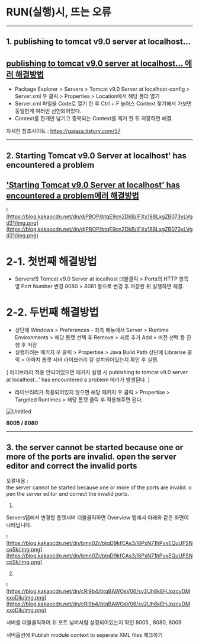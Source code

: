 # RUN(실행)시, 뜨는 오류

---

## 1. publishing to tomcat v9.0 server at localhost...

## [publishing to tomcat v9.0 server at localhost... 에러 해결방법](https://dlagusgh1.tistory.com/316)

- Package Explorer > Servers > Tomcat v9.0 Server at localhost-config > Server.xml 우 클릭 > Properties > Location에서 해당 폴더 열기
- Server.xml 파일을 Code로 열기 한 후 Ctrl + F 눌러스 Context 찾기해서 가보면 동일한게 여러번 선언되어있다.
- Context를 한개만 남기고 중복되는 Context를 제거 한 뒤 저장하면 해결.

자세한 참조사이트 : https://gajaza.tistory.com/57

---

## 2. Starting Tomcat v9.0 Server at localhost' has encountered a problem

## ['Starting Tomcat v9.0 Server at localhost' has encountered a problem에러 해결방법](https://dlagusgh1.tistory.com/316)

![https://blog.kakaocdn.net/dn/djPBOP/btqE9cn2DkB/IFXx188LxgZB073yLVgd31/img.png](https://blog.kakaocdn.net/dn/djPBOP/btqE9cn2DkB/IFXx188LxgZB073yLVgd31/img.png)

# 2-1. 첫번째 해결방법

- Servers의 Tomcat v9.0 Server at localhost 더블클릭 > Ports의 HTTP 항목 옆 Port Number 변경 8080 > 8081 등으로 변경 후 저장한 뒤 실행하면 해결.

# 2-2. 두번째 해결방법

- 상단에 Windows > Preferences - 좌측 메뉴에서 Server > Runtime Environments > 해당 톰캣 선택 후 Remove > 새로 추가 Add > 버전 선택 등 진행 후 저장
- 실행하려는 패키지 우 클릭 > Propertise > Java Build Path 상단에 Librarise 클릭 > 아파치 톰캣 서버 라이브러리 잘 설치되어있는지 확인 후 실행.

( 라이브러리 적용 안되어있으면 패키지 실행 시 publishing to tomcat v9.0 server at localhost...' has encountered a problem 에러가 발생된다. )

- 라이브러리가 적용되어있지 않으면 해당 패키지 우 클릭 > Propertise > Targeted Runtimes > 해당 톰캣 클릭 후 적용해주면 된다.

![Untitled](https://user-images.githubusercontent.com/80089860/159405492-6bba7b6b-0315-453f-aab4-893f5c7fe14c.png)

**8005 / 8080**

---

## 3. the server cannot be started because one or more of the ports are invalid. open the server editor and correct the invalid ports

오류내용 : the server cannot be started because one or more of the ports are invalid. open the server editor and correct the invalid ports.

1.

Servers탭에서 변경할 톰캣서버 더블클릭하면 Overview 탭에서 아래와 같은 화면이 나타납니다.

![https://blog.kakaocdn.net/dn/bmn0Zr/btqD9kfCAs3/l8PxN71hPvxEQuUFSNcpSk/img.png](https://blog.kakaocdn.net/dn/bmn0Zr/btqD9kfCAs3/l8PxN71hPvxEQuUFSNcpSk/img.png)

2.

![https://blog.kakaocdn.net/dn/cRi9b4/btqBAWOsV06/sv2Uh8kEHJpzcyDMxxoDik/img.png](https://blog.kakaocdn.net/dn/cRi9b4/btqBAWOsV06/sv2Uh8kEHJpzcyDMxxoDik/img.png)

서버를 더블클릭하여 위 포트 넘버처럼 설정되어있는지 확인 8005 , 8080, 8009

서버옵션에 Publish module context to seperate XML files 체크하기
